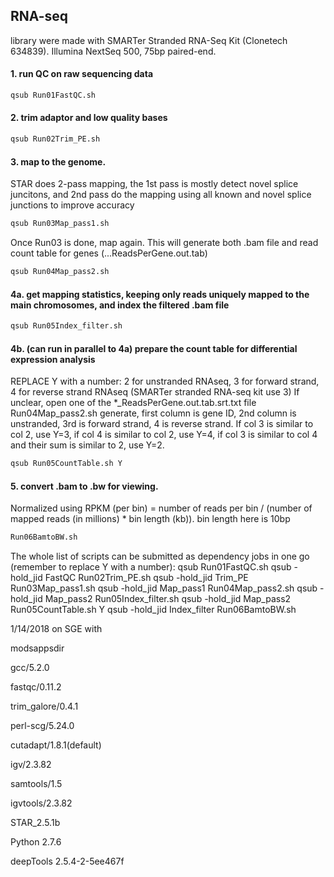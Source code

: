 ## RNA-seq

library were made with SMARTer Stranded RNA-Seq Kit (Clonetech 634839). Illumina NextSeq 500, 75bp paired-end.


#### 1. run QC on raw sequencing data
```bash
qsub Run01FastQC.sh
```


#### 2. trim adaptor and low quality bases
```bash
qsub Run02Trim_PE.sh
```


#### 3. map to the genome. 
STAR does 2-pass mapping, the 1st pass is mostly detect novel splice juncitons, and 2nd pass do the mapping using all known and novel splice junctions to improve accuracy
```bash
qsub Run03Map_pass1.sh
```
Once Run03 is done, map again. This will generate both .bam file and read count table for genes (...ReadsPerGene.out.tab)
```bash
qsub Run04Map_pass2.sh
```


#### 4a. get mapping statistics, keeping only reads uniquely mapped to the main chromosomes, and index the filtered .bam file
```bash
qsub Run05Index_filter.sh
```


#### 4b. (can run in parallel to 4a) prepare the count table for differential expression analysis
REPLACE Y with a number: 2 for unstranded RNAseq, 3 for forward strand, 4 for reverse strand RNAseq (SMARTer stranded RNA-seq kit use 3)
If unclear, open one of the *_ReadsPerGene.out.tab.srt.txt file Run04Map_pass2.sh generate, first column is gene ID, 2nd column is unstranded, 3rd is forward strand, 4 is reverse strand. If col 3 is similar to col 2, use Y=3, if col 4 is similar to col 2, use Y=4, if col 3 is similar to col 4 and their sum is similar to 2, use Y=2.
```bash
qsub Run05CountTable.sh Y
```


#### 5. convert .bam to .bw for viewing. 
Normalized using RPKM (per bin) = number of reads per bin / (number of mapped reads (in millions) * bin length (kb)). bin length here is 10bp
```bash
Run06BamtoBW.sh
```


The whole list of scripts can be submitted as dependency jobs in one go (remember to replace Y with a number):
qsub Run01FastQC.sh
qsub -hold_jid FastQC Run02Trim_PE.sh
qsub -hold_jid Trim_PE Run03Map_pass1.sh
qsub -hold_jid Map_pass1 Run04Map_pass2.sh
qsub -hold_jid Map_pass2 Run05Index_filter.sh 
qsub -hold_jid Map_pass2 Run05CountTable.sh Y
qsub -hold_jid Index_filter Run06BamtoBW.sh




1/14/2018 on SGE with

modsappsdir

gcc/5.2.0

fastqc/0.11.2

trim_galore/0.4.1

perl-scg/5.24.0

cutadapt/1.8.1(default)

igv/2.3.82

samtools/1.5

igvtools/2.3.82

STAR_2.5.1b

Python 2.7.6

deepTools 2.5.4-2-5ee467f
